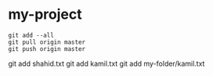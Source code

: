 # my-project


```
git add --all
git pull origin master
git push origin master
```


git add shahid.txt
git add kamil.txt
git add my-folder/kamil.txt